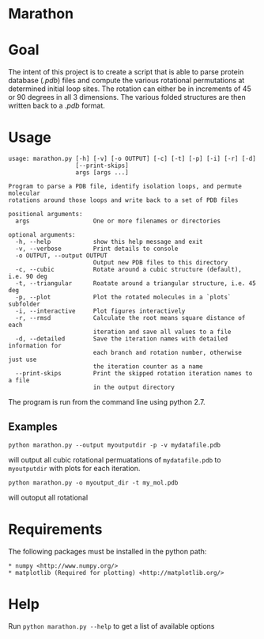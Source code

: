 Marathon
==========

# Goal

The intent of this project is to create a script that is able to parse protein database (*.pdb*) files
and compute the various rotational permutations at determined initial loop sites.  The rotation
can either be in increments of 45 or 90 degrees in all 3 dimensions.  The various folded structures
are then written back to a *.pdb* format.

# Usage

	usage: marathon.py [-h] [-v] [-o OUTPUT] [-c] [-t] [-p] [-i] [-r] [-d]
    	               [--print-skips]
    	               args [args ...]

	Program to parse a PDB file, identify isolation loops, and permute molecular
	rotations around those loops and write back to a set of PDB files

	positional arguments:
	  args                  One or more filenames or directories

	optional arguments:
	  -h, --help            show this help message and exit
	  -v, --verbose         Print details to console
	  -o OUTPUT, --output OUTPUT
	                        Output new PDB files to this directory
	  -c, --cubic           Rotate around a cubic structure (default), i.e. 90 deg
	  -t, --triangular      Roatate around a triangular structure, i.e. 45 deg
	  -p, --plot            Plot the rotated molecules in a `plots` subfolder
	  -i, --interactive     Plot figures interactively
	  -r, --rmsd            Calculate the root means square distance of each
	                        iteration and save all values to a file
	  -d, --detailed        Save the iteration names with detailed information for
	                        each branch and rotation number, otherwise just use
	                        the iteration counter as a name
	  --print-skips         Print the skipped rotation iteration names to a file
	                        in the output directory

The program is run from the command line using python 2.7.  

## Examples

`python marathon.py --output myoutputdir -p -v mydatafile.pdb`
	
will output all cubic rotational permuatations of `mydatafile.pdb` to `myoutputdir` with plots for each iteration.

`python marathon.py -o myoutput_dir -t my_mol.pdb`

will outoput all rotational	

# Requirements

The following packages must be installed in the python path:

	* numpy <http://www.numpy.org/>
	* matplotlib (Required for plotting) <http://matplotlib.org/>

# Help

Run `python marathon.py --help` to get a list of available options


